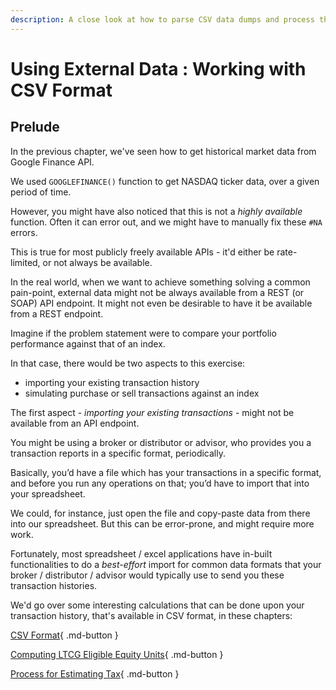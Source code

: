 ```yaml
---
description: A close look at how to parse CSV data dumps and process the same in your excel sheet or spreadsheet
---
```


# Using External Data : Working with CSV Format

## Prelude

In the previous chapter, we've seen how to get historical market data from Google Finance API.

We used `GOOGLEFINANCE()` function to get NASDAQ ticker data, over a given period of time.

However, you might have also noticed that this is not a *highly* *available* function. Often it can error out, and we might have to manually fix these `#NA` errors.

This is true for most publicly freely available APIs - it'd either be rate-limited, or not always be available.

In the real world, when we want to achieve something solving a common pain-point, external data might not be always available from a REST (or SOAP) API endpoint. It might not even be desirable to have it be available from a REST endpoint.

Imagine if the problem statement were to compare your portfolio performance against that of an index.

In that case, there would be two aspects to this exercise:

-   importing your existing transaction history
-   simulating purchase or sell transactions against an index

The first aspect - *importing your existing transactions* - might not be available from an API endpoint.

You might be using a broker or distributor or advisor, who provides you a transaction reports in a specific format, periodically.

Basically, you’d have a file which has your transactions in a specific format, and before you run any operations on that; you’d have to import that into your spreadsheet.

We could, for instance, just open the file and copy-paste data from there into our spreadsheet. But this can be error-prone, and might require more work.

Fortunately, most spreadsheet / excel applications have in-built functionalities to do a *best-effort* import for common data formats that your broker / distributor / advisor would typically use to send you these transaction histories.

We'd go over some interesting calculations that can be done upon your transaction history, that's available in CSV format, in these chapters:

[CSV Format](csv-format.md){ .md-button }

[Computing LTCG Eligible Equity Units](computing-ltcg-eligible-equity-units.md){ .md-button }

[Process for Estimating Tax](process-for-estimating-tax.md){ .md-button }
